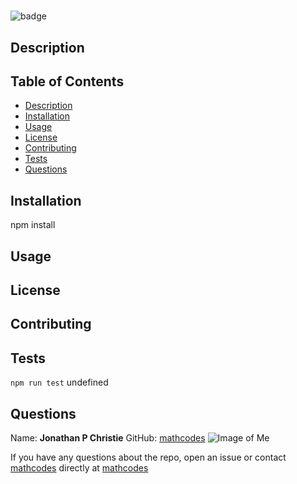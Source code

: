 
# 

![badge](https://img.shields.io/badge/License-MIT-orange/)

## Description


## Table of Contents
* [Description](#description)
* [Installation](#installation)
* [Usage](#usage)
* [License](#license)
* [Contributing](#contributing)
* [Tests](#tests)
* [Questions](#questions)
 

## Installation
npm install
## Usage

## License

## Contributing

## Tests
``` npm run test ``` 
undefined
## Questions
Name: __Jonathan P Christie__
GitHub: [mathcodes](https://github.com/mathcodes)
![Image of Me](https://avatars0.githubusercontent.com/u/17928947?v=4)

If you have any questions about the repo, open an issue or contact [mathcodes](https://github.com/mathcodes) directly at [mathcodes](https://github.com/17928947)
